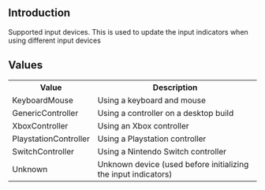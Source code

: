 ## Introduction
Supported input devices. This is used to update the input indicators when using different input devices

## Values
<table>
	<tr>
		<th>Value</th>
		<th>Description</th>
	</tr>
	<tr>
		<td>KeyboardMouse</td>
		<td>Using a keyboard and mouse</td>
	</tr>
	<tr>
		<td>GenericController</td>
		<td>Using a controller on a desktop build</td>
	</tr>
	<tr>
		<td>XboxController</td>
		<td>Using an Xbox controller</td>
	</tr>
	<tr>
		<td>PlaystationController</td>
		<td>Using a Playstation controller</td>
	</tr>
	<tr>
		<td>SwitchController</td>
		<td>Using a Nintendo Switch controller</td>
	</tr>
	<tr>
		<td>Unknown</td>
		<td>Unknown device (used before initializing the input indicators)</td>
	</tr>
</table>